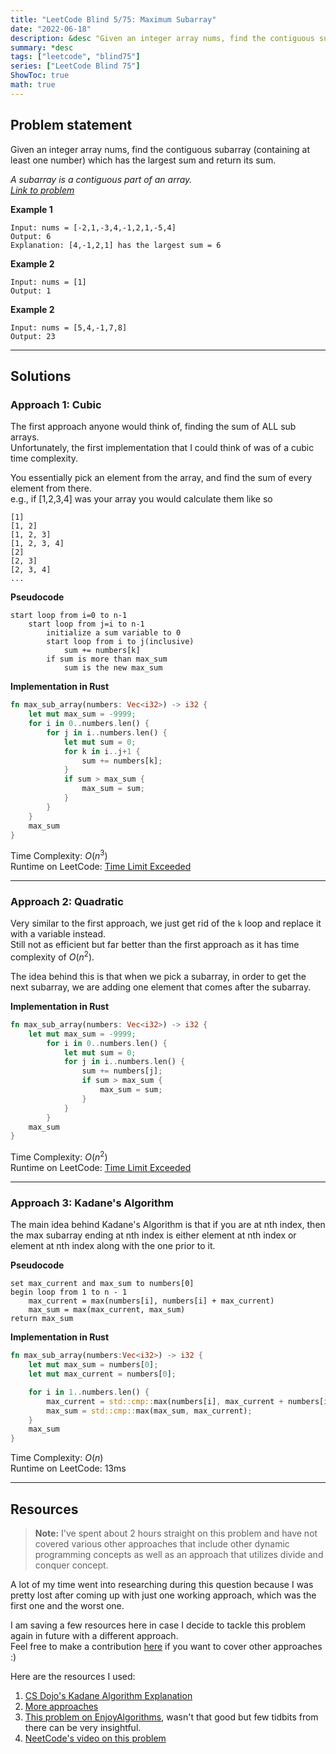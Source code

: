 ```yaml
---
title: "LeetCode Blind 5/75: Maximum Subarray"
date: "2022-06-18"
description: &desc "Given an integer array nums, find the contiguous subarray (containing at least one number) which has the largest sum and return its sum."
summary: *desc
tags: ["leetcode", "blind75"]
series: ["LeetCode Blind 75"]
ShowToc: true
math: true
---
```


## Problem statement
Given an integer array nums, find the contiguous subarray (containing at least one number) which has the largest sum and return its sum.

*A subarray is a contiguous part of an array.*  
[*Link to problem*](https://leetcode.com/problems/maximum-subarray/)

**Example 1**
```
Input: nums = [-2,1,-3,4,-1,2,1,-5,4]
Output: 6
Explanation: [4,-1,2,1] has the largest sum = 6
```

**Example 2**
```
Input: nums = [1]
Output: 1
```

**Example 2**
```
Input: nums = [5,4,-1,7,8]
Output: 23
```

---

## Solutions
### Approach 1: Cubic
The first approach anyone would think of, finding the sum of ALL sub arrays.  
Unfortunately, the first implementation that I could think of was of a cubic time complexity.  

You essentially pick an element from the array, and find the sum of every element from there.  
e.g., if [1,2,3,4] was your array you would calculate them like so  
```
[1]
[1, 2]
[1, 2, 3]
[1, 2, 3, 4]
[2]
[2, 3]
[2, 3, 4]
...
```

**Pseudocode**
```text
start loop from i=0 to n-1
    start loop from j=i to n-1
        initialize a sum variable to 0
        start loop from i to j(inclusive)
            sum += numbers[k]
        if sum is more than max_sum
            sum is the new max_sum
```

**Implementation in Rust**
```rs
fn max_sub_array(numbers: Vec<i32>) -> i32 {
    let mut max_sum = -9999;
    for i in 0..numbers.len() {
        for j in i..numbers.len() {
            let mut sum = 0;
            for k in i..j+1 {
                sum += numbers[k];
            }
            if sum > max_sum {
                max_sum = sum;
            }
        }
    }
    max_sum
}
```

Time Complexity: $O(n^3)$  
Runtime on LeetCode: [Time Limit Exceeded](https://leetcode.com/submissions/detail/724877256/)

---

### Approach 2: Quadratic 
Very similar to the first approach, we just get rid of the `k` loop and replace it with a variable instead.  
Still not as efficient but far better than the first approach as it has time complexity of $O(n^2)$.  

The idea behind this is that when we pick a subarray, in order to get the next subarray, we are adding one element that comes after the subarray.

**Implementation in Rust**
```rs
fn max_sub_array(numbers: Vec<i32>) -> i32 {
    let mut max_sum = -9999;
        for i in 0..numbers.len() {
            let mut sum = 0;
            for j in i..numbers.len() {
                sum += numbers[j];
                if sum > max_sum {
                    max_sum = sum;
                }
            }
        }
    max_sum
}
```

Time Complexity: $O(n^2)$  
Runtime on LeetCode: [Time Limit Exceeded](https://leetcode.com/submissions/detail/724947451/)

---

### Approach 3: Kadane's Algorithm
The main idea behind Kadane's Algorithm is that if you are at nth index, then the max subarray ending at nth index is either
element at nth index or element at nth index along with the one prior to it.  

**Pseudocode**  
```text
set max_current and max_sum to numbers[0]
begin loop from 1 to n - 1
    max_current = max(numbers[i], numbers[i] + max_current)
    max_sum = max(max_current, max_sum)
return max_sum
```

**Implementation in Rust**
```rs
fn max_sub_array(numbers:Vec<i32>) -> i32 {
    let mut max_sum = numbers[0];
    let mut max_current = numbers[0];

    for i in 1..numbers.len() {
        max_current = std::cmp::max(numbers[i], max_current + numbers[i]);
        max_sum = std::cmp::max(max_sum, max_current);
    }
    max_sum
}
```

Time Complexity: $O(n)$  
Runtime on LeetCode: $13$ms

---

## Resources

> **Note:** I've spent about 2 hours straight on this problem and have not covered various other approaches that include
> other dynamic programming concepts as well as an approach that utilizes divide and conquer concept.  

A lot of my time went into researching during this question because I was pretty lost after coming up with 
just one working approach, which was the first one and the worst one.  

I am saving a few resources here in case I decide to tackle this problem again in future with a different approach.  
Feel free to make a contribution [here](https://github.com/rustyxlol/rustyxlol.github.io/tree/master/content/posts/blind75) if you want to cover other approaches :)

Here are the resources I used:
1. [CS Dojo's Kadane Algorithm Explanation](https://www.youtube.com/watch?v=86CQq3pKSUw)
2. [More approaches](https://leetcode.com/problems/maximum-subarray/discuss/1595195/C%2B%2BPython-7-Simple-Solutions-w-Explanation-or-Brute-Force-%2B-DP-%2B-Kadane-%2B-Divide-and-Conquer)
3. [This problem on EnjoyAlgorithms](https://www.enjoyalgorithms.com/blog/maximum-subarray-sum), wasn't that good but few tidbits from there can be very insightful.
4. [NeetCode's video on this problem](https://youtu.be/5WZl3MMT0Eg)


